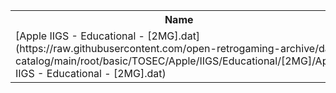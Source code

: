 <table>
<tr><th>Name</th><th>Size</th></tr>
<tr><td>
[Apple IIGS - Educational - [2MG].dat](https://raw.githubusercontent.com/open-retrogaming-archive/dat-catalog/main/root/basic/TOSEC/Apple/IIGS/Educational/[2MG]/Apple IIGS - Educational - [2MG].dat)
</td><td>75975</td></tr>
</table>
